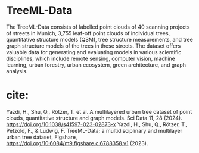 # TreeML-Data

The TreeML-Data consists of labelled point clouds of 40 scanning projects of streets in Munich, 3,755 leaf-off point clouds of individual trees, quantitative structure models (QSM), tree structure measurements, and tree graph structure models of the trees in these streets. The dataset offers valuable data for generating and evaluating models in various scientific disciplines, which include remote sensing, computer vision, machine learning, urban forestry, urban ecosystem, green architecture, and graph analysis.

# cite:
Yazdi, H., Shu, Q., Rötzer, T. et al. A multilayered urban tree dataset of point clouds, quantitative structure and graph models. Sci Data 11, 28 (2024). https://doi.org/10.1038/s41597-023-02873-x
Yazdi, H., Shu, Q., Rötzer, T., Petzold, F., & Ludwig, F. TreeML-Data; a multidisciplinary and multilayer urban tree dataset, Figshare, https://doi.org/10.6084/m9.figshare.c.6788358.v1 (2023).

